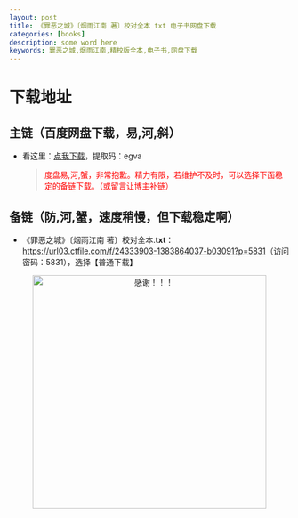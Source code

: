 ```yaml
---
layout: post
title: 《罪恶之城》〔烟雨江南 著〕校对全本 txt 电子书网盘下载
categories: [books]
description: some word here
keywords: 罪恶之城,烟雨江南,精校版全本,电子书,网盘下载
---
```


# 下载地址

## 主链（百度网盘下载，易,河,斜）

- 看这里：[点我下载](https://pan.baidu.com/s/1iMXUbSbtZQZjDcqDmnWUyw?pwd=egva)，提取码：egva

  > <p style="color:red" >度盘易,河,蟹，非常抱歉。精力有限，若维护不及时，可以选择下面稳定的备链下载。（或留言让博主补链）</p>

## 备链（防,河,蟹，速度稍慢，但下载稳定啊）

- 《罪恶之城》〔烟雨江南 著〕校对全本.**txt**：<https://url03.ctfile.com/f/24333903-1383864037-b03091?p=5831>（访问密码：5831），选择【普通下载】

<div align="center"><img src="https://pic.imgdb.cn/item/6707df6bd29ded1a8ce37031.gif" alt="感谢！！！" width="420px" height="auto"/></div>
